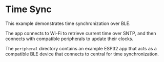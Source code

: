 # Time Sync

This example demonstrates time synchronization over BLE. 

The app connects to Wi-Fi to retrieve current time over SNTP, and then connects with compatible peripherals to update their clocks. 

The `peripheral` directory contains an example ESP32 app that acts as a compatible BLE device that connects to central for time synchronization.
